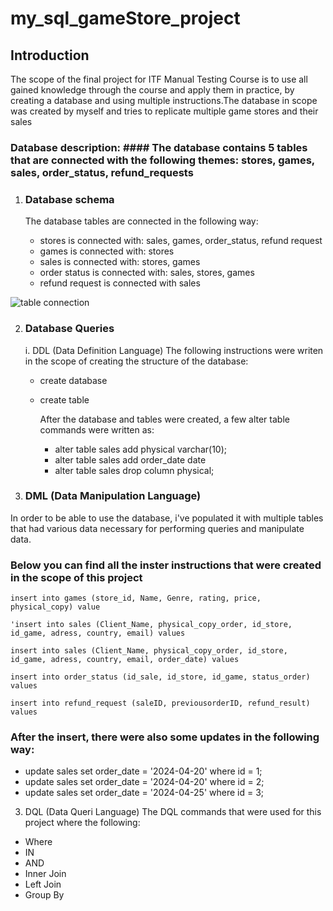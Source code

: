 # my_sql_gameStore_project



## Introduction

The scope of the final project for ITF Manual Testing Course is to use all gained knowledge through the course and apply them in practice, by creating a database and using multiple instructions.The database in scope was created by myself and tries to replicate multiple game stores and their sales

### Database description: #### The database contains 5 tables that are connected with the following themes: stores, games, sales, order_status, refund_requests

1. ### Database schema

   The database tables are connected in the following way:
   - stores is connected with: sales, games, order_status, refund request
   - games is connected with: stores
   - sales is connected with: stores, games
   - order status is connected with: sales, stores, games
   - refund request is connected with sales


![table connection](https://github.com/user-attachments/assets/cec289f6-0c06-443d-b935-8c4e2440643f)


2. ### Database Queries

   i. DDL (Data Definition Language)
     The following instructions were writen in the scope of creating the structure of the database:
   - create database 
   - create table

      After the database and tables were created, a few alter table commands were written as:
     - alter table sales add physical varchar(10);
     - alter table sales add order_date date
     - alter table sales drop column physical;
    
2. ### DML (Data Manipulation Language)
  In order to be able to use the database, i've populated it with multiple tables that had various data necessary for performing queries and manipulate data.

 ### Below you can find all the inster instructions that were created in the scope of this project
```
insert into games (store_id, Name, Genre, rating, price, physical_copy) value
```
```
'insert into sales (Client_Name, physical_copy_order, id_store, id_game, adress, country, email) values
```
```
insert into sales (Client_Name, physical_copy_order, id_store, id_game, adress, country, email, order_date) values
```
```
insert into order_status (id_sale, id_store, id_game, status_order) values
```
```
insert into refund_request (saleID, previousorderID, refund_result) values
```

###   After the insert, there were also some updates in the following way:
- update sales set order_date = '2024-04-20' where id = 1;
- update sales set order_date = '2024-04-20' where id = 2;
- update sales set order_date = '2024-04-25' where id = 3;

 3. DQL (Data Queri Language)
    The DQL commands that were used for this project where the following:
- Where
- IN
- AND
- Inner Join
- Left Join
- Group By

 

  
    
